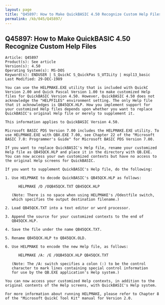 ```yaml
---
layout: page
title: "Q45897: How to Make QuickBASIC 4.50 Recognize Custom Help Files"
permalink: /kb/045/Q45897/
---
```


## Q45897: How to Make QuickBASIC 4.50 Recognize Custom Help Files

	Article: Q45897
	Product(s): See article
	Version(s): 4.50
	Operating System(s): MS-DOS
	Keyword(s): ENDUSER | S_QuickC S_QuickPas S_UTILity | mspl13_basic
	Last Modified: 29-DEC-1989
	
	You can use the HELPMAKE.EXE utility that is included with QuickC
	Version 2.00 and Quick Pascal Version 1.00 to make customized Help
	files for QuickBASIC Version 4.50. However, QuickBASIC 4.50 does not
	acknowledge the "HELPFILES" environment setting. The only Help file
	that it acknowledges is QB45QCK.HLP. How you implement support for
	your customized Help files depends upon whether you want to replace
	QuickBASIC's original Help file or merely to supplement it.
	
	This information applies to QuickBASIC Version 4.50.
	
	Microsoft BASIC PDS Version 7.00 includes the HELPMAKE.EXE utility. To
	use HELPMAKE.EXE with QBX.EXE 7.00, see Chapter 22 of the "Microsoft
	BASIC 7.0: Programmer's Guide" for Microsoft BASIC PDS Version 7.00.
	
	If you want to replace QuickBASIC's Help file, rename your customized
	Help file as QB45QCK.HLP and place it in the directory with QB.EXE.
	You can now access your own customized contexts but have no access to
	the original Help screens for QuickBASIC.
	
	If you want to supplement QuickBASIC's Help file, do the following:
	
	1. Use HELPMAKE to decode QuickBASIC's QB45QCK.HLP as follows:
	
	      HELPMAKE /D /OQB45QCK.TXT QB45QCK.HLP
	
	   (Note: There is no space when using HELPMAKE's /Odestfile switch,
	   which specifies the output destination filename.)
	
	2. Load QB45QCK.TXT into a text editor or word processor.
	
	3. Append the source for your customized contexts to the end of
	   QB45QCK.HLP.
	
	4. Save the file under the name QB45QCK.TXT.
	
	5. Rename QB45QCK.HLP to QB45QCK.OLD.
	
	6. Use HELPMAKE to encode the new Help file, as follows:
	
	      HELPMAKE /A: /E /OQB45QCK.HLP QB45QCK.TXT
	
	   (Note: The /A: switch specifies a colon (:) to be the control
	   character to mark lines containing special control information
	   for use by the QB.EXE application's Help system.)
	
	You can now access your customized Help contexts, in addition to the
	original contents of the Help screens, with QuickBASIC's Help system.
	
	For more information about running HELPMAKE, please refer to Chapter 8
	of the "Microsoft QuickC Tool Kit" manual for Version 2.0.
